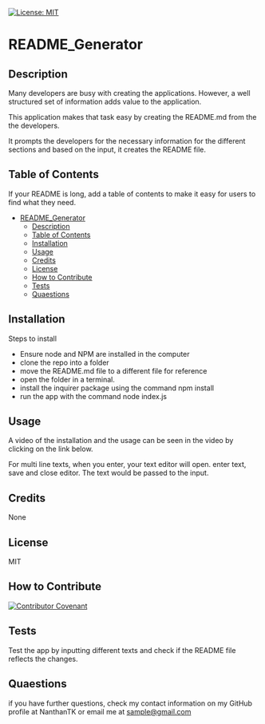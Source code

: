 [![License: MIT](https://img.shields.io/badge/License-MIT-yellow.svg)](https://opensource.org/licenses/MIT)

  # README_Generator

  
  ## Description

  Many developers are busy with creating the applications. However, a well structured set of information adds value to the application.

This application makes that task easy by creating the README.md from the the developers.

It prompts the developers for the necessary information for the different sections and based on the input, it creates the README file. 

## Table of Contents 

If your README is long, add a table of contents to make it easy for users to find what they need.
  
  
- [README_Generator](#projecttitle)
  - [Description](#description)
  - [Table of Contents](#table-of-contents)
  - [Installation](#installation)
  - [Usage](#usage)
  - [Credits](#credits)
  - [License](#license)
  - [How to Contribute](#how-to-contribute)
  - [Tests](#tests)
  - [Quaestions](#quaestions)

## Installation

Steps to install
  - Ensure node and NPM are installed in the computer
  - clone the repo into a folder
  - move the README.md file to a different file for reference
  - open the folder in a terminal.
  - install the inquirer package using the command npm install
  - run the app with the command node index.js

## Usage

A video of the installation and the usage can be seen in the video by clicking on the link below.

For multi line texts, when you enter, your text editor will open. enter text, save and close editor. The text would be passed to the input.

## Credits

None

## License

MIT

## How to Contribute

[![Contributor Covenant](https://img.shields.io/badge/Contributor%20Covenant-2.1-4baaaa.svg)](code_of_conduct.md)

## Tests

Test the app by inputting different texts and check if the README file reflects the changes.

## Quaestions

if you have further questions, check my contact information on my GitHub profile at 
NanthanTK 
or
email me at sample@gmail.com